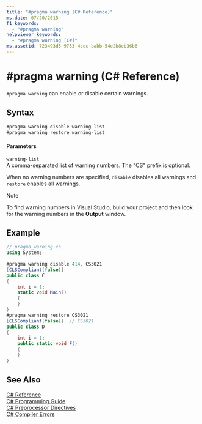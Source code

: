 ```yaml
---
title: "#pragma warning (C# Reference)"
ms.date: 07/20/2015
f1_keywords: 
  - "#pragma warning"
helpviewer_keywords: 
  - "#pragma warning [C#]"
ms.assetid: 723493d5-9753-4cec-babb-54e2b8eb36b6
---
```

# #pragma warning (C# Reference)
`#pragma warning` can enable or disable certain warnings.  
  
## Syntax  
  
```csharp
#pragma warning disable warning-list  
#pragma warning restore warning-list  
```  
  
#### Parameters  
 `warning-list`  
 A comma-separated list of warning numbers. The "CS" prefix is optional.  
  
 When no warning numbers are specified, `disable` disables all warnings and `restore` enables all warnings.  
  
> [!NOTE]
>  To find warning numbers in Visual Studio, build your project and then look for the warning numbers in the **Output** window.  
  
## Example  
  
```csharp
// pragma_warning.cs  
using System;  
  
#pragma warning disable 414, CS3021  
[CLSCompliant(false)]  
public class C  
{  
    int i = 1;  
    static void Main()  
    {  
    }  
}  
#pragma warning restore CS3021  
[CLSCompliant(false)]  // CS3021  
public class D  
{  
    int i = 1;  
    public static void F()  
    {  
    }  
}  
```  
  
## See Also  
 [C# Reference](../../../csharp/language-reference/index.md)  
 [C# Programming Guide](../../../csharp/programming-guide/index.md)  
 [C# Preprocessor Directives](../../../csharp/language-reference/preprocessor-directives/index.md)  
 [C# Compiler Errors](../../../csharp/language-reference/compiler-messages/index.md)
